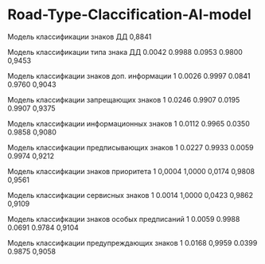 # Road-Type-Claccification-AI-model

Модель классификации знаков ДД	0,8841

Модель классификации типа знака ДД	0.0042 	0.9988 	0.0953 	0.9800	0,9453

Модель классифкации знаков доп. информации	1	0.0026 	0.9997 	0.0841 	0.9760	0,9043

Модель классифкации запрещающих знаков	1	0.0246 	0.9907 	0.0195 	0.9907 	0,9375

Модель классифкации информационных знаков	1	0.0112 	0.9965 	0.0350 	0.9858	0,9080

Модель классифкации предписывающих знаков	1	0.0227 	0.9933 	0.0059 	0.9974	0,9212

Модель классифкации знаков приоритета	1	0,0004	1,0000	0,0174	0,9808	0,9561

Модель классифкации сервисных знаков	1	0.0014 	1,0000	0,0423	0,9862	0,9109

Модель классифкации знаков особых предписаний	1	0.0059 	0.9988 	0.0691 	0.9784	0,9104

Модель классифкации предупреждающих знаков	1	0.0168 	0,9959	0.0399 	0.9875	0,9058

